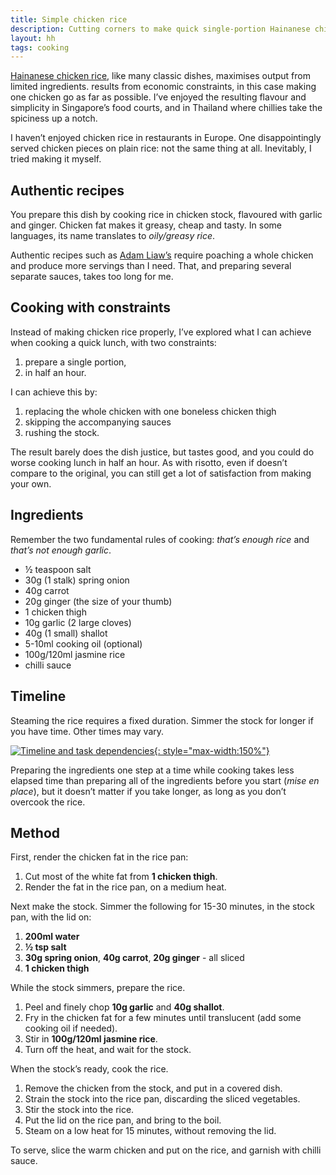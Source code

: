 ```yaml
---
title: Simple chicken rice
description: Cutting corners to make quick single-portion Hainanese chicken rice
layout: hh
tags: cooking
---
```


[Hainanese chicken rice](https://en.wikipedia.org/wiki/Hainanese_chicken_rice),
like many classic dishes, maximises output from limited ingredients.
results from economic constraints, in this case making one chicken go as far as possible.
I’ve enjoyed the resulting flavour and simplicity in Singapore’s food courts, and in Thailand where chillies take the spiciness up a notch.

I haven’t enjoyed chicken rice in restaurants in Europe.
One disappointingly served chicken pieces on plain rice: not the same thing at all.
Inevitably, I tried making it myself.

## Authentic recipes

You prepare this dish by cooking rice in chicken stock, flavoured with garlic and ginger.
Chicken fat makes it greasy, cheap and tasty.
In some languages, its name translates to _oily/greasy rice_.

Authentic recipes such as [Adam Liaw’s](https://adamliaw.com/recipe/hainanese-chicken-rice/)
require poaching a whole chicken and produce more servings than I need.
That, and preparing several separate sauces, takes too long for me.

## Cooking with constraints

Instead of making chicken rice properly, I’ve explored what I can achieve when cooking a quick lunch, with two constraints:

1. prepare a single portion,
2. in half an hour.

I can achieve this by:

1. replacing the whole chicken with one boneless chicken thigh
2. skipping the accompanying sauces
3. rushing the stock.

The result barely does the dish justice, but tastes good, and you could do worse cooking lunch in half an hour.
As with risotto, even if doesn’t compare to the original, you can still get a lot of satisfaction from making your own.

## Ingredients

Remember the two fundamental rules of cooking:
_that’s enough rice_ and _that’s not enough garlic_.

* ½ teaspoon salt
* 30g (1 stalk) spring onion
* 40g carrot
* 20g ginger (the size of your thumb)
* 1 chicken thigh
* 10g garlic (2 large cloves)
* 40g (1 small) shallot
* 5-10ml cooking oil (optional)
* 100g/120ml jasmine rice
* chilli sauce

## Timeline

Steaming the rice requires a fixed duration.
Simmer the stock for longer if you have time.
Other times may vary.

[![Timeline and task dependencies](chicken-rice-timeline.webp){: style="max-width:150%"}](chicken-rice-timeline.webp)

Preparing the ingredients one step at a time while cooking takes less elapsed time than preparing all of the ingredients before you start (_mise en place_), but it doesn’t matter if you take longer, as long as you don’t overcook the rice.

## Method

First, render the chicken fat in the rice pan:

1. Cut most of the white fat from **1 chicken thigh**.
2. Render the fat in  the rice pan, on a medium heat.

Next make the stock. Simmer the following for 15-30 minutes, in the stock pan, with the lid on:

1. **200ml water**
2. **½ tsp salt**
3. **30g spring onion**, **40g carrot**, **20g ginger** - all sliced
4. **1 chicken thigh**

While the stock simmers, prepare the rice.

1. Peel and finely chop **10g garlic** and **40g shallot**.
2. Fry in the chicken fat for a few minutes until translucent (add some cooking oil if needed).
3. Stir in **100g/120ml jasmine rice**.
4. Turn off the heat, and wait for the stock.

When the stock’s ready, cook the rice.

1. Remove the chicken from the stock, and put in a covered dish.
2. Strain the stock into the rice pan, discarding the sliced vegetables.
3. Stir the stock into the rice.
4. Put the lid on the rice pan, and bring to the boil.
5. Steam on a low heat for 15 minutes, without removing the lid.

To serve, slice the warm chicken and put on the rice, and garnish with chilli sauce.
